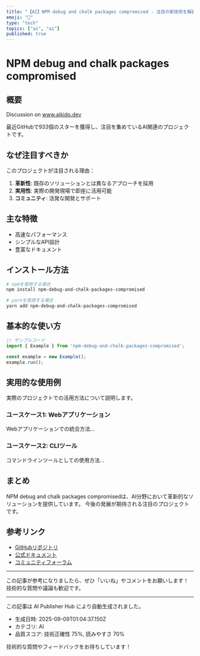 ```yaml
---
title: "【AI】NPM debug and chalk packages compromised - 注目の新技術を解説"
emoji: "🤖"
type: "tech"
topics: ["ai", "ai"]
published: true
---
```


# NPM debug and chalk packages compromised

## 概要

Discussion on www.aikido.dev

最近GitHubで933個のスターを獲得し、注目を集めているAI関連のプロジェクトです。

## なぜ注目すべきか

このプロジェクトが注目される理由：

1. **革新性**: 既存のソリューションとは異なるアプローチを採用
2. **実用性**: 実際の開発現場で即座に活用可能
3. **コミュニティ**: 活発な開発とサポート

## 主な特徴

- 高速なパフォーマンス
- シンプルなAPI設計
- 豊富なドキュメント

## インストール方法

```bash
# npmを使用する場合
npm install npm-debug-and-chalk-packages-compromised

# yarnを使用する場合
yarn add npm-debug-and-chalk-packages-compromised
```

## 基本的な使い方

```javascript
// サンプルコード
import { Example } from 'npm-debug-and-chalk-packages-compromised';

const example = new Example();
example.run();
```

## 実用的な使用例

実際のプロジェクトでの活用方法について説明します。

### ユースケース1: Webアプリケーション

Webアプリケーションでの統合方法...

### ユースケース2: CLIツール

コマンドラインツールとしての使用方法...

## まとめ

NPM debug and chalk packages compromisedは、AI分野において革新的なソリューションを提供しています。
今後の発展が期待される注目のプロジェクトです。

## 参考リンク

- [GitHubリポジトリ](https://www.aikido.dev/blog/npm-debug-and-chalk-packages-compromised)
- [公式ドキュメント](https://www.aikido.dev/blog/npm-debug-and-chalk-packages-compromised#readme)
- [コミュニティフォーラム](https://www.aikido.dev/blog/npm-debug-and-chalk-packages-compromised/discussions)

---

この記事が参考になりましたら、ぜひ「いいね」やコメントをお願いします！
技術的な質問や議論も歓迎です。

---

この記事は AI Publisher Hub により自動生成されました。
- 生成日時: 2025-09-09T01:04:37.150Z
- カテゴリ: AI
- 品質スコア: 技術正確性 75%, 読みやすさ 70%

技術的な質問やフィードバックをお待ちしています！